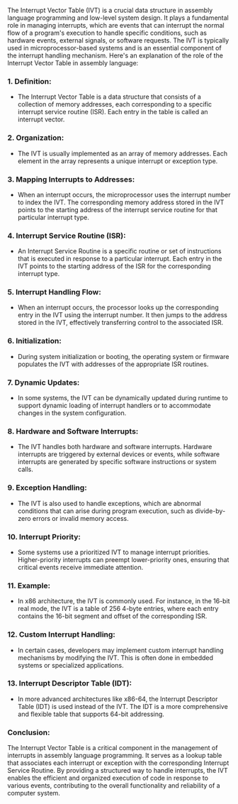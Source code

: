 The Interrupt Vector Table (IVT) is a crucial data structure in assembly language programming and low-level system design. It plays a fundamental role in managing interrupts, which are events that can interrupt the normal flow of a program's execution to handle specific conditions, such as hardware events, external signals, or software requests. The IVT is typically used in microprocessor-based systems and is an essential component of the interrupt handling mechanism. Here's an explanation of the role of the Interrupt Vector Table in assembly language:

### 1. **Definition:**
   - The Interrupt Vector Table is a data structure that consists of a collection of memory addresses, each corresponding to a specific interrupt service routine (ISR). Each entry in the table is called an interrupt vector.

### 2. **Organization:**
   - The IVT is usually implemented as an array of memory addresses. Each element in the array represents a unique interrupt or exception type.

### 3. **Mapping Interrupts to Addresses:**
   - When an interrupt occurs, the microprocessor uses the interrupt number to index the IVT. The corresponding memory address stored in the IVT points to the starting address of the interrupt service routine for that particular interrupt type.

### 4. **Interrupt Service Routine (ISR):**
   - An Interrupt Service Routine is a specific routine or set of instructions that is executed in response to a particular interrupt. Each entry in the IVT points to the starting address of the ISR for the corresponding interrupt type.

### 5. **Interrupt Handling Flow:**
   - When an interrupt occurs, the processor looks up the corresponding entry in the IVT using the interrupt number. It then jumps to the address stored in the IVT, effectively transferring control to the associated ISR.

### 6. **Initialization:**
   - During system initialization or booting, the operating system or firmware populates the IVT with addresses of the appropriate ISR routines.

### 7. **Dynamic Updates:**
   - In some systems, the IVT can be dynamically updated during runtime to support dynamic loading of interrupt handlers or to accommodate changes in the system configuration.

### 8. **Hardware and Software Interrupts:**
   - The IVT handles both hardware and software interrupts. Hardware interrupts are triggered by external devices or events, while software interrupts are generated by specific software instructions or system calls.

### 9. **Exception Handling:**
   - The IVT is also used to handle exceptions, which are abnormal conditions that can arise during program execution, such as divide-by-zero errors or invalid memory access.

### 10. **Interrupt Priority:**
   - Some systems use a prioritized IVT to manage interrupt priorities. Higher-priority interrupts can preempt lower-priority ones, ensuring that critical events receive immediate attention.

### 11. **Example:**
   - In x86 architecture, the IVT is commonly used. For instance, in the 16-bit real mode, the IVT is a table of 256 4-byte entries, where each entry contains the 16-bit segment and offset of the corresponding ISR.

### 12. **Custom Interrupt Handling:**
   - In certain cases, developers may implement custom interrupt handling mechanisms by modifying the IVT. This is often done in embedded systems or specialized applications.

### 13. **Interrupt Descriptor Table (IDT):**
   - In more advanced architectures like x86-64, the Interrupt Descriptor Table (IDT) is used instead of the IVT. The IDT is a more comprehensive and flexible table that supports 64-bit addressing.

### **Conclusion:**
The Interrupt Vector Table is a critical component in the management of interrupts in assembly language programming. It serves as a lookup table that associates each interrupt or exception with the corresponding Interrupt Service Routine. By providing a structured way to handle interrupts, the IVT enables the efficient and organized execution of code in response to various events, contributing to the overall functionality and reliability of a computer system.
